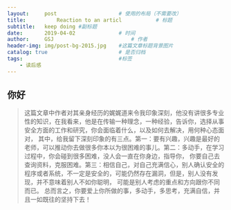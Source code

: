 ```yaml
---
layout:     post   				    # 使用的布局（不需要改）
title:       	Reaction to an articl			# 标题 
subtitle:   keep doing #副标题
date:       2019-04-02 				# 时间
author:     GSJ 						# 作者
header-img: img/post-bg-2015.jpg 	#这篇文章标题背景图片
catalog: true 						# 是否归档
tags:								#标签
    - 读后感
---
```


## 你好
>这篇文章中作者对其亲身经历的娓娓道来令我印象深刻，他没有讲很多专业性的知识，在我看来，他是在传输一种理念，一种经验，告诉你，选择从事安全方面的工作和研究，你会面临着什么，以及如何去解决，用何种心态面对，
其中，给我留下深刻印象的有三点。第一：要有兴趣，兴趣是最好的老师，可以推动你去做很多你本以为很困难的事儿。第二：多动手，在学习过程中，你会碰到很多困难，没人会一直在你身边，指导你，
你要自己去查询资料，克服困难。第三：相信自己，对自己充满信心，别人确认安全的程序或者系统，不一定是安全的，可能仍然存在漏洞，但是，别人没有发现，并不意味着别人不如你聪明，
可能是别人考虑的重点和方向跟你不同而已。
总而言之，你要爱上你所做的事，多动手，多思考，充满自信，并且一如既往的坚持下去！

